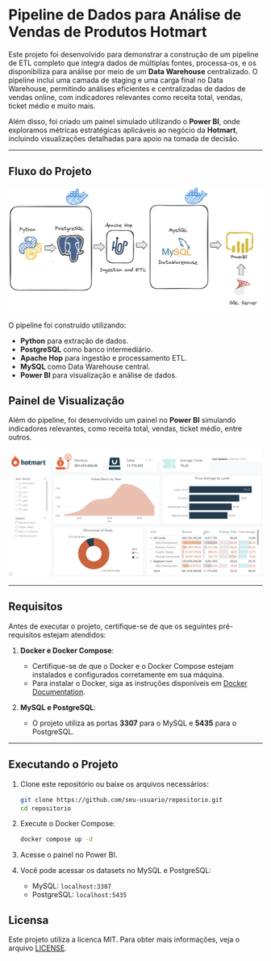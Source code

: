 # Pipeline de Dados para Análise de Vendas de Produtos Hotmart

Este projeto foi desenvolvido para demonstrar a construção de um pipeline de ETL completo que integra dados de múltiplas fontes, processa-os, e os disponibiliza para análise por meio de um **Data Warehouse** centralizado. O pipeline inclui uma camada de staging e uma carga final no Data Warehouse, permitindo análises eficientes e centralizadas de dados de vendas online, com indicadores relevantes como receita total, vendas, ticket médio e muito mais.

Além disso, foi criado um painel simulado utilizando o **Power BI**, onde exploramos métricas estratégicas aplicáveis ao negócio da **Hotmart**, incluindo visualizações detalhadas para apoio na tomada de decisão.

---

## Fluxo do Projeto

![Pipeline de Integração](docs/imgs/apresentacao.png)

O pipeline foi construído utilizando:

- **Python** para extração de dados.
- **PostgreSQL** como banco intermediário.
- **Apache Hop** para ingestão e processamento ETL.
- **MySQL** como Data Warehouse central.
- **Power BI** para visualização e análise de dados.

## Painel de Visualização

Além do pipeline, foi desenvolvido um painel no **Power BI** simulando indicadores relevantes, como receita total, vendas, ticket médio, entre outros.

![Exemplo de Painel no Power BI](docs/imgs/power_bi.png)

---

## Requisitos

Antes de executar o projeto, certifique-se de que os seguintes pré-requisitos estejam atendidos:

1. **Docker e Docker Compose**:
   - Certifique-se de que o Docker e o Docker Compose estejam instalados e configurados corretamente em sua máquina.
   - Para instalar o Docker, siga as instruções disponíveis em [Docker Documentation](https://docs.docker.com/get-docker/).

2. **MySQL e PostgreSQL**:
   - O projeto utiliza as portas **3307** para o MySQL e **5435** para o PostgreSQL.

---

## Executando o Projeto

1. Clone este repositório ou baixe os arquivos necessários:

   ```sh
   git clone https://github.com/seu-usuario/repositorio.git
   cd repositorio
   ```

2. Execute o Docker Compose:

   ```sh
   docker compose up -d
   ```

3. Acesse o painel no Power BI.

4. Você pode acessar os datasets no MySQL e PostgreSQL:

   - MySQL: `localhost:3307`
   - PostgreSQL: `localhost:5435`

## Licensa

Este projeto utiliza a licenca MIT. Para obter mais informações, veja o arquivo [LICENSE](LICENSE.md).
